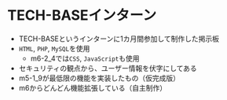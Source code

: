 # TECH-BASEインターン
- TECH-BASEというインターンに1カ月間参加して制作した掲示板
- `HTML`, `PHP`, `MySQL`を使用
    - m6-2_4では`CSS`, `JavaScript`も使用
- セキュリティの観点から、ユーザー情報を伏字にしてある
- m5-1_9が最低限の機能を実装したもの（仮完成版）
- m6からどんどん機能拡張している（自主制作）

